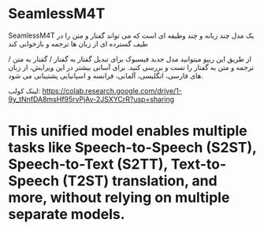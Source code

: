 # SeamlessM4T
SeamlessM4T یک مدل چند زبانه و چند وظیفه ای است که می تواند گفتار و متن را در طیف گسترده ای از زبان ها ترجمه و بازخوانی کند

از طریق این ریپو میتوانید مدل جدید فیسبوک برای تبدیل گفتار به گفتار / گفتار به متن / ترجمه و متن به گفتار را تست و بررسی کنید. برای آسانی بیشتر در این ویرایش، از زبان های فارسی، انگلیسی، آلمانی، فرانسه و اسپانیایی پشتیبانی می شود.

لینک کولب: 
https://colab.research.google.com/drive/1-9y_tNnfDA8msHf95rvPjAv-2JSXYCrR?usp=sharing

# This unified model enables multiple tasks like Speech-to-Speech (S2ST), Speech-to-Text (S2TT), Text-to-Speech (T2ST) translation, and more, without relying on multiple separate models.


